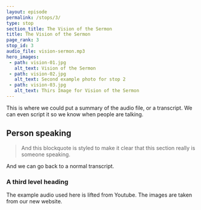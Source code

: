 ```yaml
---
layout: episode
permalink: /stops/3/
type: stop
section_title: The Vision of the Sermon
title: The Vision of the Sermon
page_rank: 3
stop_id: 3
audio_file: vision-sermon.mp3
hero_images:
 - path: vision-01.jpg
   alt_text: Vision of the Sermon
 - path: vision-02.jpg
   alt_text: Second example photo for stop 2
 - path: vision-03.jpg
   alt_text: Thirs Image for Vision of the Sermon 
---
```


This is where we could put a summary of the audio file, or a transcript. We can even script it so we know when people are talking.

## Person speaking

> And this blockquote is styled to make it clear that this section really is someone speaking.

And we can go back to a normal transcript.

### A third level heading

The example audio used here is lifted from Youtube. The images are taken from our new website.